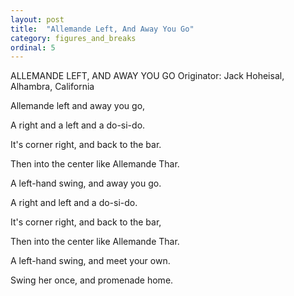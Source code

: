 ```yaml
---
layout: post
title:  "Allemande Left, And Away You Go"
category: figures_and_breaks
ordinal: 5
---
```


ALLEMANDE LEFT, AND AWAY YOU GO 
Originator: Jack Hoheisal, Alhambra, California 

Allemande left and away you go, 

A right and a left and a do-si-do. 

It's corner right, and back to the bar. 

Then into the center like Allemande Thar. 

A left-hand swing, and away you go. 

A right and left and a do-si-do. 

It's corner right, and back to the bar, 

Then into the center like Allemande Thar. 

A left-hand swing, and meet your own. 

Swing her once, and promenade home. 
